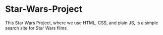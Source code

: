 # Star-Wars-Project
This Star Wars Project, where we use HTML, CSS, and plain JS, is a simple search site for Star Wars films.
